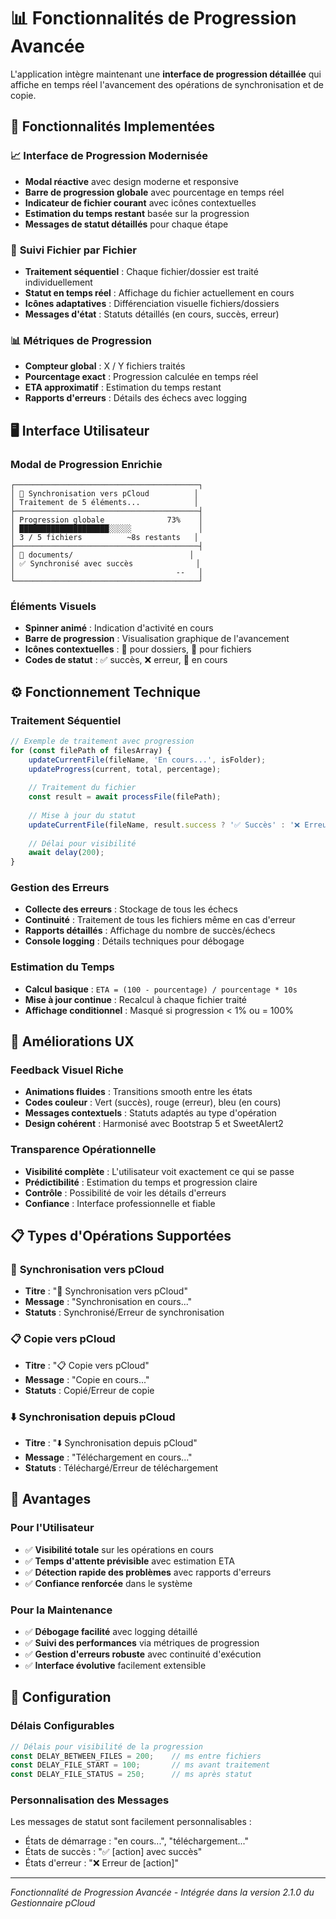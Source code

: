 # 📊 Fonctionnalités de Progression Avancée

L'application intègre maintenant une **interface de progression détaillée** qui affiche en temps réel l'avancement des opérations de synchronisation et de copie.

## 🎯 Fonctionnalités Implementées

### 📈 **Interface de Progression Modernisée**
- **Modal réactive** avec design moderne et responsive
- **Barre de progression globale** avec pourcentage en temps réel
- **Indicateur de fichier courant** avec icônes contextuelles
- **Estimation du temps restant** basée sur la progression
- **Messages de statut détaillés** pour chaque étape

### 🔄 **Suivi Fichier par Fichier**
- **Traitement séquentiel** : Chaque fichier/dossier est traité individuellement
- **Statut en temps réel** : Affichage du fichier actuellement en cours
- **Icônes adaptatives** : Différenciation visuelle fichiers/dossiers
- **Messages d'état** : Statuts détaillés (en cours, succès, erreur)

### 📊 **Métriques de Progression**
- **Compteur global** : X / Y fichiers traités
- **Pourcentage exact** : Progression calculée en temps réel
- **ETA approximatif** : Estimation du temps restant
- **Rapports d'erreurs** : Détails des échecs avec logging

## 🖥️ Interface Utilisateur

### **Modal de Progression Enrichie**
```
┌─────────────────────────────────────────┐
│ 🔄 Synchronisation vers pCloud          │
│ Traitement de 5 éléments...            │
├─────────────────────────────────────────┤
│ Progression globale              73%    │
│ ████████████████████░░░░░               │
│ 3 / 5 fichiers          ~8s restants   │
├─────────────────────────────────────────┤
│ 📁 documents/                          │
│ ✅ Synchronisé avec succès              │
│                                    --   │
└─────────────────────────────────────────┘
```

### **Éléments Visuels**
- **Spinner animé** : Indication d'activité en cours
- **Barre de progression** : Visualisation graphique de l'avancement
- **Icônes contextuelles** : 📁 pour dossiers, 📄 pour fichiers
- **Codes de statut** : ✅ succès, ❌ erreur, 🔄 en cours

## ⚙️ Fonctionnement Technique

### **Traitement Séquentiel**
```javascript
// Exemple de traitement avec progression
for (const filePath of filesArray) {
    updateCurrentFile(fileName, 'En cours...', isFolder);
    updateProgress(current, total, percentage);
    
    // Traitement du fichier
    const result = await processFile(filePath);
    
    // Mise à jour du statut
    updateCurrentFile(fileName, result.success ? '✅ Succès' : '❌ Erreur');
    
    // Délai pour visibilité
    await delay(200);
}
```

### **Gestion des Erreurs**
- **Collecte des erreurs** : Stockage de tous les échecs
- **Continuité** : Traitement de tous les fichiers même en cas d'erreur
- **Rapports détaillés** : Affichage du nombre de succès/échecs
- **Console logging** : Détails techniques pour débogage

### **Estimation du Temps**
- **Calcul basique** : `ETA = (100 - pourcentage) / pourcentage * 10s`
- **Mise à jour continue** : Recalcul à chaque fichier traité
- **Affichage conditionnel** : Masqué si progression < 1% ou = 100%

## 🎨 Améliorations UX

### **Feedback Visuel Riche**
- **Animations fluides** : Transitions smooth entre les états
- **Codes couleur** : Vert (succès), rouge (erreur), bleu (en cours)
- **Messages contextuels** : Statuts adaptés au type d'opération
- **Design cohérent** : Harmonisé avec Bootstrap 5 et SweetAlert2

### **Transparence Opérationnelle**
- **Visibilité complète** : L'utilisateur voit exactement ce qui se passe
- **Prédictibilité** : Estimation du temps et progression claire
- **Contrôle** : Possibilité de voir les détails d'erreurs
- **Confiance** : Interface professionnelle et fiable

## 📋 Types d'Opérations Supportées

### 🔄 **Synchronisation vers pCloud**
- **Titre** : "🔄 Synchronisation vers pCloud"
- **Message** : "Synchronisation en cours..."
- **Statuts** : Synchronisé/Erreur de synchronisation

### 📋 **Copie vers pCloud**
- **Titre** : "📋 Copie vers pCloud"
- **Message** : "Copie en cours..."
- **Statuts** : Copié/Erreur de copie

### ⬇️ **Synchronisation depuis pCloud**
- **Titre** : "⬇️ Synchronisation depuis pCloud"
- **Message** : "Téléchargement en cours..."
- **Statuts** : Téléchargé/Erreur de téléchargement

## 🚀 Avantages

### **Pour l'Utilisateur**
- ✅ **Visibilité totale** sur les opérations en cours
- ✅ **Temps d'attente prévisible** avec estimation ETA
- ✅ **Détection rapide des problèmes** avec rapports d'erreurs
- ✅ **Confiance renforcée** dans le système

### **Pour la Maintenance**
- ✅ **Débogage facilité** avec logging détaillé
- ✅ **Suivi des performances** via métriques de progression
- ✅ **Gestion d'erreurs robuste** avec continuité d'exécution
- ✅ **Interface évolutive** facilement extensible

## 🔧 Configuration

### **Délais Configurables**
```javascript
// Délais pour visibilité de la progression
const DELAY_BETWEEN_FILES = 200;    // ms entre fichiers
const DELAY_FILE_START = 100;       // ms avant traitement
const DELAY_FILE_STATUS = 250;      // ms après statut
```

### **Personnalisation des Messages**
Les messages de statut sont facilement personnalisables :
- États de démarrage : "en cours...", "téléchargement..."
- États de succès : "✅ [action] avec succès"
- États d'erreur : "❌ Erreur de [action]"

---

*Fonctionnalité de Progression Avancée - Intégrée dans la version 2.1.0 du Gestionnaire pCloud* 